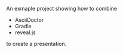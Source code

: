 An exmaple project showing how to combine

+ AsciiDoctor
+ Gradle
+ reveal.js

to create a presentation.


